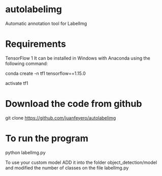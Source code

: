 # autolabelimg
Automatic annotation tool for LabelImg

# Requirements
TensorFlow 1
It can be installed in Windows with Anaconda using the following command:

conda create -n tf1 tensorflow==1.15.0

activate tf1

# Download the code from github
  
  git clone https://github.com/juanfeyero/autolabelimg
  
# To run the program
  
  python labelImg.py
  
To use your custom model ADD it into the folder object_detection/model 
and modified the number of classes on the file labelImg.py
